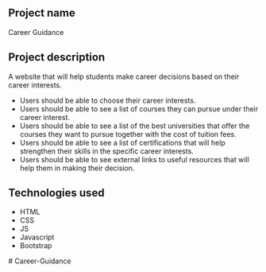 ## Project name
Career Guidance
​
## Project description
A website that will help students make career decisions based on their career interests. 


 - Users should be able to choose their career interests. 
 - Users should be able to see  a list of courses they can pursue under their career interest. 
 - Users should be able to see a  list of  the best universities that offer the courses they want to pursue together with the cost of tuition fees.
 - Users should be able to see a list of certifications that will help strengthen their skills in the specific career interests. 
 - Users should be able to see external links to  useful resources that will help them in making their decision. 

    
  

## Technologies used
 - HTML
 - CSS
 - JS
 - Javascript
 - Bootstrap
  
#   C a r e e r - G u i d a n c e  
 